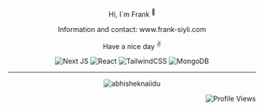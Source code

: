  <p align="center">Hi, I´m Frank <sup>🌱</sup></p>

<p align="center">Information and contact: www.frank-siyli.com</p>
<p align="center">Have a nice day <sup>✌️</sup></p>



<p align="center">
    <img src="https://img.shields.io/badge/Next-black?style=for-the-badge&logo=next.js&logoColor=white" alt="Next JS">
    <img src="https://img.shields.io/badge/react-%2320232a.svg?style=for-the-badge&logo=react&logoColor=%2361DAFB" alt="React">
    <img src="https://img.shields.io/badge/tailwindcss-%2338B2AC.svg?style=for-the-badge&logo=tailwind-css&logoColor=white" alt="TailwindCSS">
    <img src="https://img.shields.io/badge/MongoDB-%234ea94b.svg?style=for-the-badge&logo=mongodb&logoColor=white" alt="MongoDB">
</p>

<hr>


<p align="center"> <img src="https://github-readme-stats.vercel.app/api?username=FrankSiyli&show_icons=true&theme=gotham" alt="abhisheknaiidu" ></p>


   <img align="right" src="https://komarev.com/ghpvc/?username=FrankSiyli" alt="Profile Views" >



